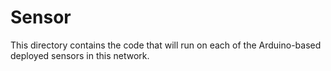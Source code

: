 # Sensor

This directory contains the code that will run on each of the Arduino-based deployed sensors in this network.
